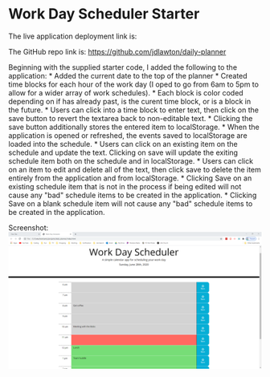 # Work Day Scheduler Starter

The live application deployment link is:

The GitHub repo link is:
https://github.com/jdlawton/daily-planner


Beginning with the supplied starter code, I added the following to the application:
    * Added the current date to the top of the planner
    * Created time blocks for each hour of the work day (I oped to go from 6am to 5pm to allow for a wider array of work schedules).
    * Each block is color coded depending on if has already past, is the curent time block, or is a block in the future.
    * Users can click into a time block to enter text, then click on the save button to revert the textarea back to non-editable text.
    * Clicking the save button additionally stores the entered item to localStorage.
    * When the application is opened or refreshed, the events saved to localStorage are loaded into the schedule.
    * Users can click on an existing item on the schedule and update the text. Clicking on save will update the exiting schedule item both on the schedule and in localStorage.
    * Users can click on an item to edit and delete all of the text, then click save to delete the item entirely from the application and from localStorage.
    * Clicking Save on an existing schedule item that is not in the process if being edited will not cause any "bad" schedule items to be created in the application.
    * Clicking Save on a blank schedule item will not cause any "bad" schedule items to be created in the application.


Screenshot:
![Project Screenshot1](/dailyplannerscreen.png?raw=true)